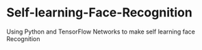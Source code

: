 # Self-learning-Face-Recognition
Using Python and TensorFlow Networks to make self learning face Recognition  
